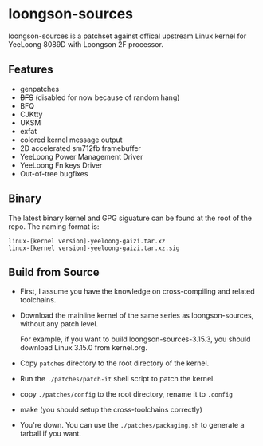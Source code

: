 loongson-sources
====================
loongson-sources is a patchset against offical upstream Linux kernel for YeeLoong 8089D with Loongson 2F processor.


Features
----------
* genpatches
* <del>BFS</del> (disabled for now because of random hang)
* BFQ
* CJKtty
* UKSM
* exfat
* colored kernel message output
* 2D accelerated sm712fb framebuffer
* YeeLoong Power Management Driver
* YeeLoong Fn keys Driver
* Out-of-tree bugfixes

Binary
----------

The latest binary kernel and GPG siguature can be found at the root of the repo. The naming format is:

	linux-[kernel version]-yeeloong-gaizi.tar.xz
	linux-[kernel version]-yeeloong-gaizi.tar.xz.sig

Build from Source
--------------------

* First, I assume you have the knowledge on cross-compiling and related toolchains.

* Download the mainline kernel of the same series as loongson-sources, without any patch level.

  For example, if you want to build loongson-sources-3.15.3, you should download
  Linux 3.15.0 from kernel.org.

* Copy `patches` directory to the root directory of the kernel.

* Run the `./patches/patch-it` shell script to patch the kernel.

* copy `./patches/config` to the root directory, rename it to `.config`

* make (you should setup the cross-toolchains correctly)

* You're down. You can use the `./patches/packaging.sh` to generate a tarball if you want.
